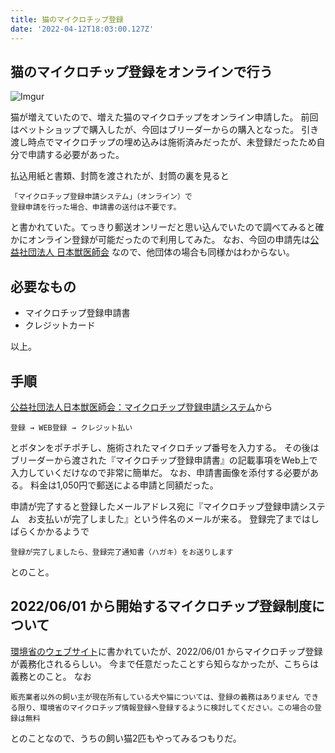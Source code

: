 ```yaml
---
title: 猫のマイクロチップ登録
date: '2022-04-12T18:03:00.127Z'
---
```


## 猫のマイクロチップ登録をオンラインで行う

![Imgur](https://i.imgur.com/iMEqWhVl.png)

猫が増えていたので、増えた猫のマイクロチップをオンライン申請した。
前回はペットショップで購入したが、今回はブリーダーからの購入となった。
引き渡し時点でマイクロチップの埋め込みは施術済みだったが、未登録だったため自分で申請する必要があった。

払込用紙と書類、封筒を渡されたが、封筒の裏を見ると

```
「マイクロチップ登録申請システム」（オンライン）で
登録申請を行った場合、申請書の送付は不要です。
```

と書かれていた。てっきり郵送オンリーだと思い込んでいたので調べてみると確かにオンライン登録が可能だったので利用してみた。
なお、今回の申請先は[公益社団法人 日本獣医師会](http://nichiju.lin.gr.jp/) なので、他団体の場合も同様かはわからない。

## 必要なもの

* マイクロチップ登録申請書
* クレジットカード

以上。

## 手順

[公益社団法人日本獣医師会：マイクロチップ登録申請システム](https://www.aipo.jp/Apply/)から

    登録 → WEB登録 → クレジット払い

とボタンをポチポチし、施術されたマイクロチップ番号を入力する。
その後はブリーダーから渡された『マイクロチップ登録申請書』の記載事項をWeb上で入力していくだけなので非常に簡単だ。
なお、申請書画像を添付する必要がある。
料金は1,050円で郵送による申請と同額だった。

申請が完了すると登録したメールアドレス宛に『マイクロチップ登録申請システム　お支払いが完了しました』という件名のメールが来る。
登録完了まではしばらくかかるようで

    登録が完了しましたら、登録完了通知書（ハガキ）をお送りします

とのこと。

## 2022/06/01 から開始するマイクロチップ登録制度について

[環境省のウェブサイト](https://www.env.go.jp/nature/dobutsu/aigo/pickup/chip.html)に書かれていたが、2022/06/01 からマイクロチップ登録が義務化されるらしい。
今まで任意だったことすら知らなかったが、こちらは義務とのこと。
なお

    販売業者以外の飼い主が現在所有している犬や猫については、登録の義務はありません できる限り、環境省のマイクロチップ情報登録へ登録するように検討してください。この場合の登録は無料

とのことなので、うちの飼い猫2匹もやってみるつもりだ。

